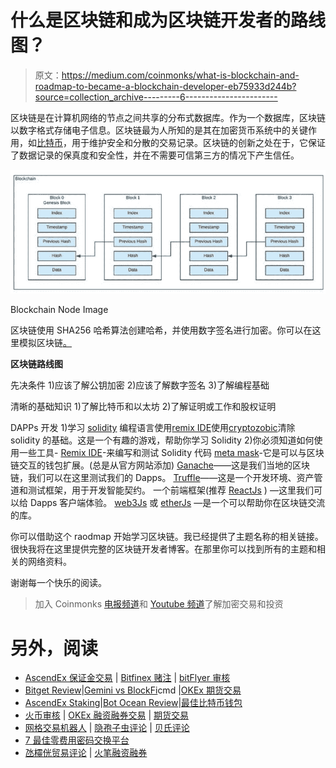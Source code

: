 # 什么是区块链和成为区块链开发者的路线图？

> 原文：<https://medium.com/coinmonks/what-is-blockchain-and-roadmap-to-became-a-blockchain-developer-eb75933d244b?source=collection_archive---------6----------------------->

区块链是在计算机网络的节点之间共享的分布式数据库。作为一个数据库，区块链以数字格式存储电子信息。区块链最为人所知的是其在加密货币系统中的关键作用，如[比特币](https://www.investopedia.com/terms/b/bitcoin.asp)，用于维护安全和分散的交易记录。区块链的创新之处在于，它保证了数据记录的保真度和安全性，并在不需要可信第三方的情况下产生信任。

![](img/839df8446ad515bbeb4c7f59672abab4.png)

Blockchain Node Image

区块链使用 SHA256 哈希算法创建哈希，并使用数字签名进行加密。你可以在这里模拟区块链[。](https://andersbrownworth.com/blockchain/hash)

**区块链路线图**

先决条件
1)应该了解公钥加密
2)应该了解数字签名
3)了解编程基础

清晰的基础知识
1)了解比特币和以太坊
2)了解证明或工作和股权证明

DAPPs 开发
1)学习 [solidity](https://docs.soliditylang.org/en/v0.5.3/index.html) 编程语言使用[remix IDE](https://remix.ethereum.org/)使用[cryptozobic](https://cryptozombies.io/)清除 solidity 的基础。这是一个有趣的游戏，帮助你学习 Solidity
2)你必须知道如何使用一些工具-
[Remix IDE](https://remix.ethereum.org/)-来编写和测试 Solidity 代码
[meta mask](https://metamask.io/)-它是可以与区块链交互的钱包扩展。(总是从官方网站添加)
[Ganache](https://trufflesuite.com/ganache/index.html)——这是我们当地的区块链，我们可以在这里测试我们的 Dapps。
[Truffle](https://trufflesuite.com/)——这是一个开发环境、资产管道和测试框架，用于开发智能契约。
一个前端框架(推荐 [ReactJs](https://reactjs.org/docs/getting-started.html) ) —这里我们可以给 Dapps 客户端体验。
[web3Js](https://web3js.readthedocs.io/en/v1.7.0/) 或 [etherJs](https://docs.ethers.io/v5/) —是一个可以帮助你在区块链交流的库。

你可以借助这个 raodmap 开始学习区块链。我已经提供了主题名称的相关链接。很快我将在这里提供完整的区块链开发者博客。在那里你可以找到所有的主题和相关的网络资料。

谢谢每一个快乐的阅读。

> 加入 Coinmonks [电报频道](https://t.me/coincodecap)和 [Youtube 频道](https://www.youtube.com/c/coinmonks/videos)了解加密交易和投资

# 另外，阅读

*   [AscendEx 保证金交易](https://coincodecap.com/ascendex-margin-trading) | [Bitfinex 赌注](https://coincodecap.com/bitfinex-staking) | [bitFlyer 审核](https://coincodecap.com/bitflyer-review)
*   [Bitget Review](https://coincodecap.com/bitget-review)|[Gemini vs BlockFi](https://coincodecap.com/gemini-vs-blockfi)cmd |[OKEx 期货交易](https://coincodecap.com/okex-futures-trading)
*   [AscendEx Staking](https://coincodecap.com/ascendex-staking)|[Bot Ocean Review](https://coincodecap.com/bot-ocean-review)|[最佳比特币钱包](https://coincodecap.com/bitcoin-wallets-india)
*   [火币审核](https://coincodecap.com/huobi-review) | [OKEx 融资融券交易](https://coincodecap.com/okex-margin-trading) | [期货交易](https://coincodecap.com/futures-trading)
*   [网格交易机器人](https://coincodecap.com/grid-trading) | [隐孢子虫评论](/coinmonks/cryptohopper-review-a388ff5bae88) | [贝氏评论](https://coincodecap.com/bexplus-review)
*   [7 最佳零费用密码交换平台](https://coincodecap.com/zero-fee-crypto-exchanges)
*   [氹欞侊贸易评论](https://coincodecap.com/anny-trade-review) | [火笔融资融券](/coinmonks/huobi-margin-trading-b3b06cdc1519)